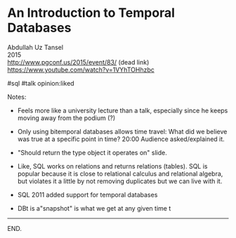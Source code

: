 # An Introduction to Temporal Databases

Abdullah Uz Tansel \
2015 \
http://www.pgconf.us/2015/event/83/ (dead link) \
https://www.youtube.com/watch?v=1VYhTOHhzbc

#sql #talk opinion:liked

Notes:

- Feels more like a university lecture than a talk, especially since he keeps moving away from the podium (?)

- Only using bitemporal databases allows time travel: What did we believe was true at a specific point in time?
20:00 Audience asked/explained it.

- "Should return the type object it operates on" slide.
* Like, SQL works on relations and returns relations (tables).
SQL is popular because it is close to relational calculus and relational algebra, but violates it a little by not removing duplicates but we can live with it.

- SQL 2011 added support for temporal databases

- DBt is a"snapshot" is what we get at any given time t

---

END.
